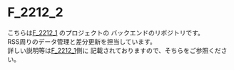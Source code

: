 # F_2212_2

こちらは[F_2212_1](https://github.com/jphacks/F_2212_1)
のプロジェクトの
バックエンドのリポジトリです。  
RSS周りのデータ管理と差分更新を担当しています。  
詳しい説明等は[F_2212_1](https://github.com/jphacks/F_2212_1)側に
記載されておりますので、そちらをご参照ください。
